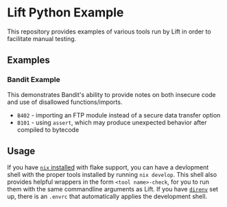 # Lift Python Example

This repository provides examples of various tools run by Lift in order to facilitate manual testing.

## Examples

### Bandit Example

This demonstrates Bandit's ability to provide notes on both insecure code and use of disallowed functions/imports.

- `B402` - importing an FTP module instead of a secure data transfer option
- `B101` - using `assert`, which may produce unexpected behavior after compiled to bytecode

## Usage

If you have [`nix` installed](https://nixos.wiki/wiki/Nix_Installation_Guide) with flake support, you can have a devlopment shell with the proper tools installed by running `nix develop`. This shell also provides helpful wrappers in the form `<tool name>-check`, for you to run them with the same commandline arguments as Lift. If you have [`direnv`](https://direnv.net/) set up, there is an `.envrc` that automatically applies the development shell.
